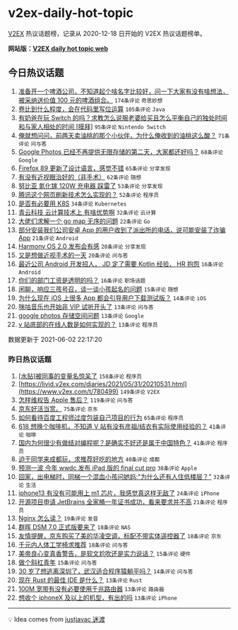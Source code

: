# v2ex-daily-hot-topic

[V2EX](https://www.v2ex.com/) 热议话题榜，记录从 2020-12-18 日开始的 V2EX 热议话题榜单。

**网站版：[V2EX daily hot topic web](https://boojack.github.io/v2ex-daily-hot-topic-web/)**

## 今日热议话题

<!-- TODAY BEGIN -->

1. [准备开一个啤酒公司，不知道起个啥名字比较好，问一下大家有没有啥想法，被采纳送价值 100 元的啤酒组合。](https://www.v2ex.com/t/780869) `174条评论` `奇思妙想`
1. [卷比到什么程度，会在代码里写位运算](https://www.v2ex.com/t/780894) `105条评论` `Java`
1. [有奶爸在玩 Switch 的吗？求教怎么说服老婆给买且怎么平衡自己的独处时间和与家人相处的时间 [膜拜]](https://www.v2ex.com/t/780802) `95条评论` `Nintendo Switch`
1. [俺就想问问，前两天卖油桃的那个小伙伴，为什么俺收到的油桃这么酸？](https://www.v2ex.com/t/780769) `71条评论` `问与答`
1. [Google Photos 已经不再提供无限存储的第二天，大家都还好吗？](https://www.v2ex.com/t/780858) `68条评论` `Google`
1. [Firefox 89 更新了设计语言，感觉不错](https://www.v2ex.com/t/780758) `65条评论` `分享发现`
1. [有没有近视眼治好的（非手术）](https://www.v2ex.com/t/780759) `62条评论` `随想`
1. [努比亚 氮化镓 120W 充电器 踩雷了](https://www.v2ex.com/t/780751) `53条评论` `分享发现`
1. [腾讯这个网页刷新技术怎么实现的？](https://www.v2ex.com/t/780782) `52条评论` `程序员`
1. [是否有必要用 K8S](https://www.v2ex.com/t/780960) `34条评论` `Kubernetes`
1. [青云科技 云计算技术上 有啥优势啊](https://www.v2ex.com/t/780882) `32条评论` `云计算`
1. [大佬们求解一个 go map 无序的问题](https://www.v2ex.com/t/780962) `22条评论` `Go`
1. [部分安装我们公司安卓 App 的用户收到了派出所的电话，说可能安装了诈骗 App](https://www.v2ex.com/t/780927) `21条评论` `Android`
1. [Harmony OS 2.0 发布会有感](https://www.v2ex.com/t/780978) `20条评论` `分享发现`
1. [又是想做近视手术的一天](https://www.v2ex.com/t/780925) `20条评论` `问与答`
1. [最近公司 Android 开发招人， JD 定了需要 Kotlin 经验， HR 抱怨](https://www.v2ex.com/t/780910) `16条评论` `Android`
1. [你们的部门工资是透明的吗？](https://www.v2ex.com/t/780785) `16条评论` `职场话题`
1. [闲聊，响应三孩号召，谈一谈小孩起名的问题](https://www.v2ex.com/t/780836) `15条评论` `随想`
1. [为什么现在 iOS 上很多 App 都会引导用户下载测试版？](https://www.v2ex.com/t/780973) `14条评论` `iOS`
1. [咪咕音乐也开始非 VIP 试听开头了](https://www.v2ex.com/t/780888) `13条评论` `问与答`
1. [google photos 存储空间问题](https://www.v2ex.com/t/780851) `13条评论` `Google`
1. [v 站底部的在线人数是如何实现的？](https://www.v2ex.com/t/780849) `13条评论` `程序员`

数据更新于 2021-06-02 22:17:20

<!-- TODAY END -->

### 昨日热议话题

<!-- YESTERDAY BEGIN -->

1. [[水贴]被同事的变量名惊呆了](https://www.v2ex.com/t/780515) `158条评论` `程序员`
1. [https://livid.v2ex.com/diaries/2021/05/31/20210531.html](https://www.v2ex.com/t/780499) `149条评论` `V2EX`
1. [怎样维权告 Apple 售后？](https://www.v2ex.com/t/780565) `119条评论` `问与答`
1. [京东好活当赏。](https://www.v2ex.com/t/780518) `75条评论` `京东`
1. [如何看待百度工程师过度包装自己项目的行为](https://www.v2ex.com/t/780520) `65条评论` `程序员`
1. [618 想换个咖啡机，不知道 V 站有没有彦祖/结衣有实际使用经验的？](https://www.v2ex.com/t/780632) `41条评论` `咖啡`
1. [国内为何很少有做结对编程呢？是确实不好还是属于中国特色？](https://www.v2ex.com/t/780511) `41条评论` `程序员`
1. [迫于同学来成都玩，求推荐好吃的地方](https://www.v2ex.com/t/780615) `40条评论` `成都`
1. [预测一波 今年 wwdc 发布 iPad 版的 final cut pro](https://www.v2ex.com/t/780495) `38条评论` `Apple`
1. [回家，出电梯时，同梯一个混血小孩问她妈:"为什么还有人住低楼层？"](https://www.v2ex.com/t/780717) `32条评论` `生活`
1. [iphone13 有没有可能用上 m1 芯片，我感觉真这样无敌了](https://www.v2ex.com/t/780670) `24条评论` `iPhone`
1. [开源项目申请 JetBrains 全家桶一年证书成功，看来要求并不高](https://www.v2ex.com/t/780622) `21条评论` `程序员`
1. [Nginx 怎么读？](https://www.v2ex.com/t/780695) `19条评论` `发音`
1. [群晖 DSM 7.0 正式版要来了](https://www.v2ex.com/t/780659) `18条评论` `NAS`
1. [友情提醒，京东购买了美的华凌空调，标配不带实体遥控器了](https://www.v2ex.com/t/780653) `18条评论` `京东`
1. [千元内人体工学椅求推荐](https://www.v2ex.com/t/780618) `18条评论` `问与答`
1. [美帝良心变真香警告，是软文尬吹还是实力说话？](https://www.v2ex.com/t/780738) `15条评论` `硬件`
1. [做个斜杠青年](https://www.v2ex.com/t/780617) `15条评论` `问与答`
1. [30 岁了想逃离深圳了，武汉适合程序猿躺平吗？](https://www.v2ex.com/t/780675) `14条评论` `问与答`
1. [现在 Rust 的最佳 IDE 是什么？](https://www.v2ex.com/t/780702) `13条评论` `Rust`
1. [100M 宽带有没有必要使用千兆路由器](https://www.v2ex.com/t/780627) `13条评论` `路由器`
1. [想收个 iphoneX 及以上的机型，有出的吗](https://www.v2ex.com/t/780589) `13条评论` `iPhone`

<!-- YESTERDAY END -->

---

💡 Idea comes from [justjavac 迷渡](https://github.com/justjavac/)
